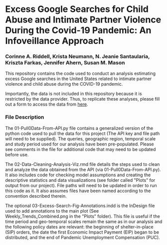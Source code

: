 # Excess Google Searches for Child Abuse and Intimate Partner Violence During the Covid-19 Pandemic: An Infoveillance Approach
### Corinne A. Riddell, Krista Neumann, N. Jeanie Santaularia, Kriszta Farkas, Jennifer Ahern, Susan M. Mason

This repository contains the code used to conduct an analysis estimating excess Google searches in the United States related to intimate partner violence and child abuse during the COVID-19 pandemic. 

Importantly, the data is not included in this repository because it is restricted by the data provider. Thus, to replicate these analyses, please fill out a form to access the data from [here](https://docs.google.com/forms/d/e/1FAIpQLSenHdGiGl1YF-7rVDDmmulN8R-ra9MnGLLs7gIIaAX9VHPdPg/viewform).

### File Description

The 01-Pull0Data-From-API.py file contains a generalized version of the python code used to pull the data for this project (The API key and file path will need to be supplied). The queries, geographic region, temporal scale and study period used for our analysis have been pre-populated. Please see comments in the file for additional code that may need to be updated before use.

The 02-Data-Cleaning-Analysis-Viz.rmd file details the steps used to clean and analyze the data obtained from the API (via 01-Pull0Data-From-API.py). It also includes code for checking model assumptions and creating the descriptive statistics and data visualizations (see folder called "Plots" for output from our project). File paths will need to be updated in order to run this code as it. It also assumes files have been named according to the convention described therein.

The optional 03-Excess-Search-Fig-Annotations.indd is the InDesign file used to add annotations to the main plot (See Weekly_Trends_Combined.png in the "Plots" folder). This file is useful if the time period and geo-temporal scales remain the same as in our analysis and the following policy dates are relevant: the beginning of shelter-in-place (SIP) orders, the date the first Economic Impact Payment (EIP) began to be distributed, and the end of Pandemic Unemployment Compensation (PUC). 

